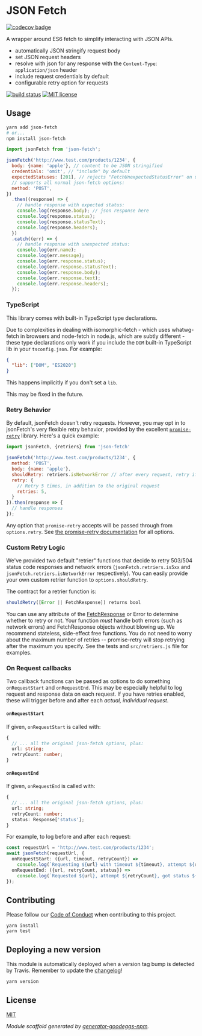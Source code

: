 # JSON Fetch

[![codecov badge](https://codecov.io/gh/goodeggs/json-fetch/branch/master/graph/badge.svg)](https://codecov.io/gh/goodeggs/json-fetch)

A wrapper around ES6 fetch to simplify interacting with JSON APIs.

- automatically JSON stringify request body
- set JSON request headers
- resolve with json for any response with the `Content-Type`: `application/json` header
- include request credentials by default
- configurable retry option for requests

[![build status][travis-badge]][travis-link]
[![MIT license][license-badge]][license-link]

## Usage

```sh
yarn add json-fetch
# or...
npm install json-fetch
```

```js
import jsonFetch from 'json-fetch';

jsonFetch('http://www.test.com/products/1234', {
  body: {name: 'apple'}, // content to be JSON stringified
  credentials: 'omit', // "include" by default
  expectedStatuses: [201], // rejects "FetchUnexpectedStatusError" on unexpected status (optional)
  // supports all normal json-fetch options:
  method: 'POST',
})
  .then((response) => {
    // handle response with expected status:
    console.log(response.body); // json response here
    console.log(response.status);
    console.log(response.statusText);
    console.log(response.headers);
  })
  .catch((err) => {
    // handle response with unexpected status:
    console.log(err.name);
    console.log(err.message);
    console.log(err.response.status);
    console.log(err.response.statusText);
    console.log(err.response.body);
    console.log(err.response.text);
    console.log(err.response.headers);
  });
```

### TypeScript

This library comes with built-in TypeScript type declarations.

Due to complexities in dealing with isomorphic-fetch - which uses whatwg-fetch in browsers and node-fetch
in node.js, which are subtly different - these type declarations only work if you include the `DOM` built-in
TypeScript lib in your `tsconfig.json`. For example:

```json
{
  "lib": ["DOM", "ES2020"]
}
```

This happens implicitly if you don't set a `lib`.

This may be fixed in the future.

### Retry Behavior

By default, jsonFetch doesn't retry requests. However, you may opt in to jsonFetch's very flexible retry behavior, provided by the excellent [`promise-retry`](https://github.com/IndigoUnited/node-promise-retry) library. Here's a quick example:

```js
import jsonFetch, {retriers} from 'json-fetch'

jsonFetch('http://www.test.com/products/1234', {
  method: 'POST',
  body: {name: 'apple'},
  shouldRetry: retriers.isNetworkError // after every request, retry if a network error is thrown
  retry: {
    // Retry 5 times, in addition to the original request
    retries: 5,
  }
}).then(response => {
  // handle responses
});
```

Any option that `promise-retry` accepts will be passed through from `options.retry`. See [the promise-retry documentation](https://github.com/IndigoUnited/node-promise-retry#promiseretryfn-options) for all options.

### Custom Retry Logic

We've provided two default "retrier" functions that decide to retry 503/504 status code responses and network errors (`jsonFetch.retriers.is5xx` and `jsonFetch.retriers.isNetworkError` respectively). You can easily provide your own custom retrier function to `options.shouldRetry`.

The contract for a retrier function is:

```js
shouldRetry([Error || FetchResponse]) returns bool
```

You can use any attribute of the [FetchResponse](https://developer.mozilla.org/en-US/docs/Web/API/Response) or Error to determine whether to retry or not. Your function _must_ handle both errors (such as network errors) and FetchResponse objects without blowing up. We recommend stateless, side-effect free functions. You do not need to worry about the maximum number of retries -- promise-retry will stop retrying after the maximum you specify. See the tests and `src/retriers.js` file for examples.

### On Request callbacks

Two callback functions can be passed as options to do something `onRequestStart` and `onRequestEnd`. This may be especially helpful to log request and response data on each request.
If you have retries enabled, these will trigger before and after each _actual, individual request_.

#### `onRequestStart`

If given, `onRequestStart` is called with:

```typescript
{
  // ... all the original json-fetch options, plus:
  url: string;
  retryCount: number;
}
```

#### `onRequestEnd`

If given, `onRequestEnd` is called with:

```typescript
{
  // ... all the original json-fetch options, plus:
  url: string;
  retryCount: number;
  status: Response['status'];
}
```

For example, to log before and after each request:

```typescript
const requestUrl = 'http://www.test.com/products/1234';
await jsonFetch(requestUrl, {
  onRequestStart: ({url, timeout, retryCount}) =>
    console.log(`Requesting ${url} with timeout ${timeout}, attempt ${retryCount}`),
  onRequestEnd: ({url, retryCount, status}) =>
    console.log(`Requested ${url}, attempt ${retryCount}, got status ${status}`),
});
```

## Contributing

Please follow our [Code of Conduct](CODE_OF_CONDUCT.md) when contributing to this project.

```
yarn install
yarn test
```

## Deploying a new version

This module is automatically deployed when a version tag bump is detected by Travis.
Remember to update the [changelog](CHANGELOG.md)!

```
yarn version
```

## License

[MIT](License.md)

_Module scaffold generated by [generator-goodeggs-npm](https://github.com/goodeggs/generator-goodeggs-npm)._

[travis-badge]: http://img.shields.io/travis/goodeggs/json-fetch.svg?style=flat-square
[travis-link]: https://travis-ci.org/goodeggs/json-fetch
[npm-badge]: http://img.shields.io/npm/v/json-fetch.svg?style=flat-square
[npm-link]: https://www.npmjs.org/package/json-fetch
[license-badge]: http://img.shields.io/badge/license-MIT-blue.svg?style=flat-square
[license-link]: LICENSE.md
